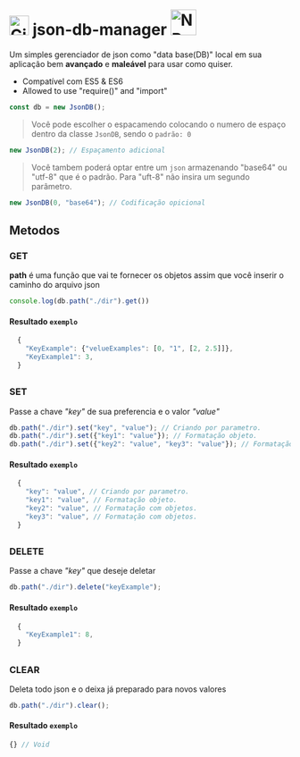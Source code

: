 # [<img src="https://cdn-icons-png.flaticon.com/512/25/25231.png" alt="GitHub" width="35">](https://github.com/dspofu/json-db-manager) json-db-manager [<img src="https://upload.wikimedia.org/wikipedia/commons/thumb/d/db/Npm-logo.svg/2560px-Npm-logo.svg.png" alt="NPM" width="46">](https://www.npmjs.com/package/json-db-manager)

Um simples gerenciador de json como "data base(DB)" local em sua aplicação bem __avançado__ e __maleável__ para usar como quiser.

- Compatível com ES5 & ES6
- Allowed to use "require()" and "import"

```js
const db = new JsonDB();
```

>Você pode escolher o espacamendo colocando o numero de espaço dentro da classe `JsonDB`, sendo o `padrão: 0`


```js
new JsonDB(2); // Espaçamento adicional
```

>Você tambem poderá optar entre um `json` armazenando "base64" ou "utf-8" que é o padrão. Para "uft-8" não insira um segundo parâmetro.

```js
new JsonDB(0, "base64"); // Codificação opicional
```

## Metodos
### GET

__path__ é uma função que vai te fornecer os objetos assim que você inserir o caminho do arquivo json

```js
console.log(db.path("./dir").get())
```
#### Resultado `exemplo`
```js
  {
    "KeyExample": {"velueExamples": [0, "1", [2, 2.5]]},
    "KeyExample1": 3,
  }
```
## 
### SET

Passe a chave *"key"* de sua preferencia e o valor *"value"*

```js
db.path("./dir").set("key", "value"); // Criando por parametro.
db.path("./dir").set({"key1": "value"}); // Formatação objeto.
db.path("./dir").set({"key2": "value", "key3": "value"}); // Formatação com objetos.
```
#### Resultado `exemplo`
```js
  {
    "key": "value", // Criando por parametro.
    "key1": "value", // Formatação objeto.
    "key2": "value", // Formatação com objetos.
    "key3": "value", // Formatação com objetos.
  }
```
## 
### DELETE

Passe a chave *"key"* que deseje deletar

```js
db.path("./dir").delete("keyExample");
```
#### Resultado `exemplo`
```js
  {
    "KeyExample1": 8,
  }
```
## 
### CLEAR

Deleta todo json e o deixa já preparado para novos valores

```js
db.path("./dir").clear();
```
#### Resultado `exemplo`
```js
{} // Void
```